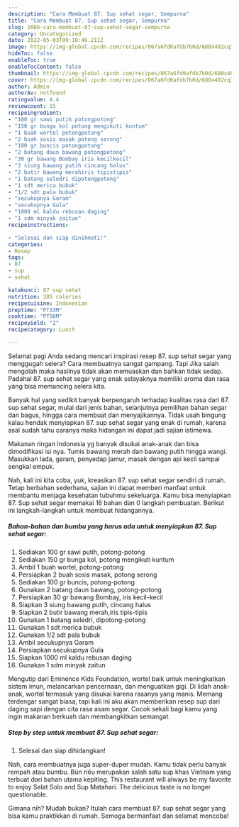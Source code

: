 ```yaml
---
description: "Cara Membuat 87. Sup sehat segar, Sempurna"
title: "Cara Membuat 87. Sup sehat segar, Sempurna"
slug: 2086-cara-membuat-87-sup-sehat-segar-sempurna
category: Uncategorized
date: 2022-05-03T09:10:46.211Z
image: https://img-global.cpcdn.com/recipes/067a6fd0afdb7b0d/680x482cq70/87-sup-sehat-segar-foto-resep-utama.jpg
hideToc: false
enableToc: true
enableTocContent: false
thumbnail: https://img-global.cpcdn.com/recipes/067a6fd0afdb7b0d/680x482cq70/87-sup-sehat-segar-foto-resep-utama.jpg
cover: https://img-global.cpcdn.com/recipes/067a6fd0afdb7b0d/680x482cq70/87-sup-sehat-segar-foto-resep-utama.jpg
author: Admin
authorAv: notfound
ratingvalue: 4.4
reviewcount: 15
recipeingredient:
- "100 gr sawi putih potongpotong"
- "150 gr bunga kol potong mengikuti kuntum"
- "1 buah wortel potongpotong"
- "2 buah sosis masak potong serong"
- "100 gr buncis potongpotong"
- "2 batang daun bawang potongpotong"
- "30 gr bawang Bombay iris kecilkecil"
- "3 siung bawang putih cincang halus"
- "2 butir bawang merahiris tipistipis"
- "1 batang seledri dipotongpotong"
- "1 sdt merica bubuk"
- "1/2 sdt pala bubuk"
- "secukupnya Garam"
- "secukupnya Gula"
- "1000 ml kaldu rebusan daging"
- "1 sdm minyak zaitun"
recipeinstructions:

- "Selesai dan siap dinikmati!"
categories:
- Resep
tags:
- 87
- sup
- sehat

katakunci: 87 sup sehat 
nutrition: 285 calories
recipecuisine: Indonesian
preptime: "PT33M"
cooktime: "PT56M"
recipeyield: "2"
recipecategory: Lunch

---
```



Selamat pagi Anda sedang mencari inspirasi resep 87. sup sehat segar yang menggugah selera? Cara membuatnya sangat gampang. Tapi Jika salah mengolah maka hasilnya tidak akan memuaskan dan bahkan tidak sedap. Padahal 87. sup sehat segar yang enak selayaknya memiliki aroma dan rasa yang bisa memancing selera kita.


Banyak hal yang sedikit banyak berpengaruh terhadap kualitas rasa dari 87. sup sehat segar, mulai dari jenis bahan, selanjutnya pemilihan bahan segar dan bagus, hingga cara membuat dan menyajikannya. Tidak usah bingung kalau hendak menyiapkan 87. sup sehat segar yang enak di rumah, karena asal sudah tahu caranya maka hidangan ini dapat jadi sajian istimewa.

Makanan ringan Indonesia yg banyak disukai anak-anak dan bisa dimodifikasi isi nya. Tumis bawang merah dan bawang putih hingga wangi. Masukkan lada, garam, penyedap jamur, masak dengan api kecil sampai sengkal empuk.


Nah, kali ini kita coba, yuk, kreasikan 87. sup sehat segar sendiri di rumah. Tetap berbahan sederhana, sajian ini dapat memberi manfaat untuk membantu menjaga kesehatan tubuhmu sekeluarga. Kamu bisa menyiapkan 87. Sup sehat segar memakai 16 bahan dan 0 langkah pembuatan. Berikut ini langkah-langkah untuk membuat hidangannya.

<!--inarticleads1-->

##### Bahan-bahan dan bumbu yang harus ada untuk menyiapkan 87. Sup sehat segar:

1. Sediakan 100 gr sawi putih, potong-potong
1. Sediakan 150 gr bunga kol, potong mengikuti kuntum
1. Ambil 1 buah wortel, potong-potong
1. Persiapkan 2 buah sosis masak, potong serong
1. Sediakan 100 gr buncis, potong-potong
1. Gunakan 2 batang daun bawang, potong-potong
1. Persiapkan 30 gr bawang Bombay, iris kecil-kecil
1. Siapkan 3 siung bawang putih, cincang halus
1. Siapkan 2 butir bawang merah,iris tipis-tipis
1. Gunakan 1 batang seledri, dipotong-potong
1. Gunakan 1 sdt merica bubuk
1. Gunakan 1/2 sdt pala bubuk
1. Ambil secukupnya Garam
1. Persiapkan secukupnya Gula
1. Siapkan 1000 ml kaldu rebusan daging
1. Gunakan 1 sdm minyak zaitun


Mengutip dari Eminence Kids Foundation, wortel baik untuk meningkatkan sistem imun, melancarkan pencernaan, dan menguatkan gigi. Di lidah anak-anak, wortel termasuk yang disukai karena rasanya yang manis. Memang terdengar sangat biasa, tapi kali ini aku akan memberikan resep sup dari daging sapi dengan cita rasa asam segar. Cocok sekali bagi kamu yang ingin makanan berkuah dan membangkitkan semangat. 

<!--inarticleads2-->

##### Step by step untuk membuat 87. Sup sehat segar:


1. Selesai dan siap dihidangkan!

Nah, cara membuatnya juga super-duper mudah. Kamu tidak perlu banyak rempah atau bumbu. Bún riêu merupakan salah satu sup khas Vietnam yang terbuat dari bahan utama kepiting. This restaurant will always be my favorite to enjoy Selat Solo and Sup Matahari. The delicious taste is no longer questionable. 

Gimana nih? Mudah bukan? Itulah cara membuat 87. sup sehat segar yang bisa kamu praktikkan di rumah. Semoga bermanfaat dan selamat mencoba!
